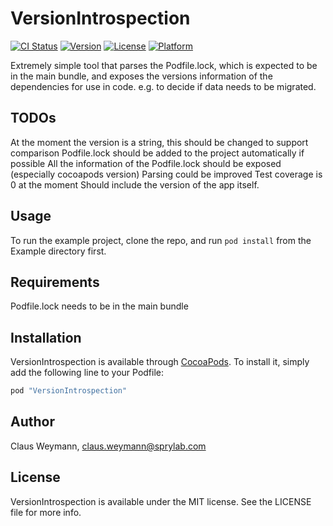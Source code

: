 # VersionIntrospection

[![CI Status](http://img.shields.io/travis/clausweymann/VersionIntrospection.svg?style=flat)](https://travis-ci.org/clausweymann/VersionIntrospection)
[![Version](https://img.shields.io/cocoapods/v/VersionIntrospection.svg?style=flat)](http://cocoapods.org/pods/VersionIntrospection)
[![License](https://img.shields.io/cocoapods/l/VersionIntrospection.svg?style=flat)](http://cocoapods.org/pods/VersionIntrospection)
[![Platform](https://img.shields.io/cocoapods/p/VersionIntrospection.svg?style=flat)](http://cocoapods.org/pods/VersionIntrospection)

Extremely simple tool that parses the Podfile.lock, which is expected to be in the main bundle, and exposes the versions information of the dependencies for use in code. e.g. to decide if data needs to be migrated.
## TODOs

At the moment the version is a string, this should be changed to support comparison
Podfile.lock should be added to the project automatically if possible
All the information of the Podfile.lock should be exposed (especially cocoapods version)
Parsing could be improved
Test coverage is 0 at the moment
Should include the version of the app itself.

## Usage

To run the example project, clone the repo, and run `pod install` from the Example directory first.

## Requirements

Podfile.lock needs to be in the main bundle

## Installation

VersionIntrospection is available through [CocoaPods](http://cocoapods.org). To install
it, simply add the following line to your Podfile:

```ruby
pod "VersionIntrospection"
```

## Author

Claus Weymann, claus.weymann@sprylab.com

## License

VersionIntrospection is available under the MIT license. See the LICENSE file for more info.
